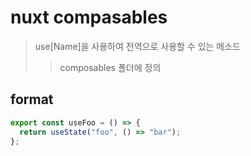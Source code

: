 # nuxt compasables

> use[Name]을 사용하여 전역으로 사용할 수 있는 메소드
>
> > composables 폴더에 정의

## format

```ts
export const useFoo = () => {
  return useState("foo", () => "bar");
};
```
